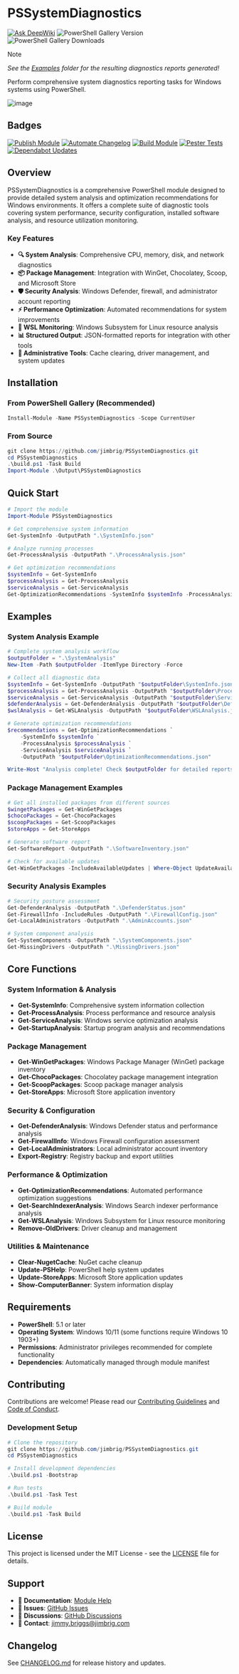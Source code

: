 # PSSystemDiagnostics

[![Ask DeepWiki](https://deepwiki.com/badge.svg)](https://deepwiki.com/jimbrig/PSSystemDiagnostics)
![PowerShell Gallery Version](https://img.shields.io/powershellgallery/v/PSSystemDiagnostics?label=PSGallery&color=%23388bfd)
![PowerShell Gallery Downloads](https://img.shields.io/powershellgallery/dt/PSSystemDiagnostics?style=flat&label=Downloads&color=%23388bfd)

> [!NOTE]
> *See the [Examples](./Examples/) folder for the resulting diagnostics reports generated!*

Perform comprehensive system diagnostics reporting tasks for Windows systems using PowerShell.

![image](https://github.com/user-attachments/assets/48f917ac-e41d-474e-9da6-d7fc6e087953)

## Badges

<!-- Badges:Start -->
[![Publish Module](https://github.com/jimbrig/PSSystemDiagnostics/actions/workflows/publish.yml/badge.svg)](https://github.com/jimbrig/PSSystemDiagnostics/actions/workflows/publish.yml)
[![Automate Changelog](https://github.com/jimbrig/PSSystemDiagnostics/actions/workflows/changelog.yml/badge.svg)](https://github.com/jimbrig/PSSystemDiagnostics/actions/workflows/changelog.yml)
[![Build Module](https://github.com/jimbrig/PSSystemDiagnostics/actions/workflows/build.yml/badge.svg)](https://github.com/jimbrig/PSSystemDiagnostics/actions/workflows/build.yml)
[![Pester Tests](https://github.com/jimbrig/PSSystemDiagnostics/actions/workflows/pester.yml/badge.svg)](https://github.com/jimbrig/PSSystemDiagnostics/actions/workflows/pester.yml)
[![Dependabot Updates](https://github.com/jimbrig/PSSystemDiagnostics/actions/workflows/dependabot/dependabot-updates/badge.svg)](https://github.com/jimbrig/PSSystemDiagnostics/actions/workflows/dependabot/dependabot-updates)
<!-- Badges:End -->

## Overview

PSSystemDiagnostics is a comprehensive PowerShell module designed to provide detailed system analysis and optimization recommendations for Windows environments. It offers a complete suite of diagnostic tools covering system performance, security configuration, installed software analysis, and resource utilization monitoring.

### Key Features

- **🔍 System Analysis**: Comprehensive CPU, memory, disk, and network diagnostics
- **📦 Package Management**: Integration with WinGet, Chocolatey, Scoop, and Microsoft Store
- **🛡️ Security Analysis**: Windows Defender, firewall, and administrator account reporting
- **⚡ Performance Optimization**: Automated recommendations for system improvements
- **🐧 WSL Monitoring**: Windows Subsystem for Linux resource analysis
- **📊 Structured Output**: JSON-formatted reports for integration with other tools
- **🔧 Administrative Tools**: Cache clearing, driver management, and system updates

## Installation

### From PowerShell Gallery (Recommended)

```powershell
Install-Module -Name PSSystemDiagnostics -Scope CurrentUser
```

### From Source

```powershell
git clone https://github.com/jimbrig/PSSystemDiagnostics.git
cd PSSystemDiagnostics
.\build.ps1 -Task Build
Import-Module .\Output\PSSystemDiagnostics
```

## Quick Start

```powershell
# Import the module
Import-Module PSSystemDiagnostics

# Get comprehensive system information
Get-SystemInfo -OutputPath ".\SystemInfo.json"

# Analyze running processes
Get-ProcessAnalysis -OutputPath ".\ProcessAnalysis.json"

# Get optimization recommendations
$systemInfo = Get-SystemInfo
$processAnalysis = Get-ProcessAnalysis
$serviceAnalysis = Get-ServiceAnalysis
Get-OptimizationRecommendations -SystemInfo $systemInfo -ProcessAnalysis $processAnalysis -ServiceAnalysis $serviceAnalysis
```

## Examples

### System Analysis Example

```powershell
# Complete system analysis workflow
$outputFolder = ".\SystemAnalysis"
New-Item -Path $outputFolder -ItemType Directory -Force

# Collect all diagnostic data
$systemInfo = Get-SystemInfo -OutputPath "$outputFolder\SystemInfo.json"
$processAnalysis = Get-ProcessAnalysis -OutputPath "$outputFolder\ProcessAnalysis.json"
$serviceAnalysis = Get-ServiceAnalysis -OutputPath "$outputFolder\ServiceAnalysis.json"
$defenderAnalysis = Get-DefenderAnalysis -OutputPath "$outputFolder\DefenderAnalysis.json"
$wslAnalysis = Get-WSLAnalysis -OutputPath "$outputFolder\WSLAnalysis.json"

# Generate optimization recommendations
$recommendations = Get-OptimizationRecommendations `
    -SystemInfo $systemInfo `
    -ProcessAnalysis $processAnalysis `
    -ServiceAnalysis $serviceAnalysis `
    -OutputPath "$outputFolder\OptimizationRecommendations.json"

Write-Host "Analysis complete! Check $outputFolder for detailed reports."
```

### Package Management Examples

```powershell
# Get all installed packages from different sources
$wingetPackages = Get-WinGetPackages
$chocoPackages = Get-ChocoPackages
$scoopPackages = Get-ScoopPackages
$storeApps = Get-StoreApps

# Generate software report
Get-SoftwareReport -OutputPath ".\SoftwareInventory.json"

# Check for available updates
Get-WinGetPackages -IncludeAvailableUpdates | Where-Object UpdateAvailable
```

### Security Analysis Examples

```powershell
# Security posture assessment
Get-DefenderAnalysis -OutputPath ".\DefenderStatus.json"
Get-FirewallInfo -IncludeRules -OutputPath ".\FirewallConfig.json"
Get-LocalAdministrators -OutputPath ".\AdminAccounts.json"

# System component analysis
Get-SystemComponents -OutputPath ".\SystemComponents.json"
Get-MissingDrivers -OutputPath ".\MissingDrivers.json"
```

## Core Functions

### System Information & Analysis
- **Get-SystemInfo**: Comprehensive system information collection
- **Get-ProcessAnalysis**: Process performance and resource analysis
- **Get-ServiceAnalysis**: Windows service optimization analysis
- **Get-StartupAnalysis**: Startup program analysis and recommendations

### Package Management
- **Get-WinGetPackages**: Windows Package Manager (WinGet) package inventory
- **Get-ChocoPackages**: Chocolatey package management integration
- **Get-ScoopPackages**: Scoop package manager analysis
- **Get-StoreApps**: Microsoft Store application inventory

### Security & Configuration
- **Get-DefenderAnalysis**: Windows Defender status and performance analysis
- **Get-FirewallInfo**: Windows Firewall configuration assessment
- **Get-LocalAdministrators**: Local administrator account inventory
- **Export-Registry**: Registry backup and export utilities

### Performance & Optimization
- **Get-OptimizationRecommendations**: Automated performance optimization suggestions
- **Get-SearchIndexerAnalysis**: Windows Search indexer performance analysis
- **Get-WSLAnalysis**: Windows Subsystem for Linux resource monitoring
- **Remove-OldDrivers**: Driver cleanup and management

### Utilities & Maintenance
- **Clear-NugetCache**: NuGet cache cleanup
- **Update-PSHelp**: PowerShell help system updates
- **Update-StoreApps**: Microsoft Store application updates
- **Show-ComputerBanner**: System information display

## Requirements

- **PowerShell**: 5.1 or later
- **Operating System**: Windows 10/11 (some functions require Windows 10 1903+)
- **Permissions**: Administrator privileges recommended for complete functionality
- **Dependencies**: Automatically managed through module manifest

## Contributing

Contributions are welcome! Please read our [Contributing Guidelines](./docs/CONTRIBUTING.md) and [Code of Conduct](./CODE_OF_CONDUCT.md).

### Development Setup

```powershell
# Clone the repository
git clone https://github.com/jimbrig/PSSystemDiagnostics.git
cd PSSystemDiagnostics

# Install development dependencies
.\build.ps1 -Bootstrap

# Run tests
.\build.ps1 -Task Test

# Build module
.\build.ps1 -Task Build
```

## License

This project is licensed under the MIT License - see the [LICENSE](./LICENSE) file for details.

## Support

- 📖 **Documentation**: [Module Help](./docs/)
- 🐛 **Issues**: [GitHub Issues](https://github.com/jimbrig/PSSystemDiagnostics/issues)
- 💬 **Discussions**: [GitHub Discussions](https://github.com/jimbrig/PSSystemDiagnostics/discussions)
- 📧 **Contact**: [jimmy.briggs@jimbrig.com](mailto:jimmy.briggs@jimbrig.com)

## Changelog

See [CHANGELOG.md](./CHANGELOG.md) for release history and updates.
